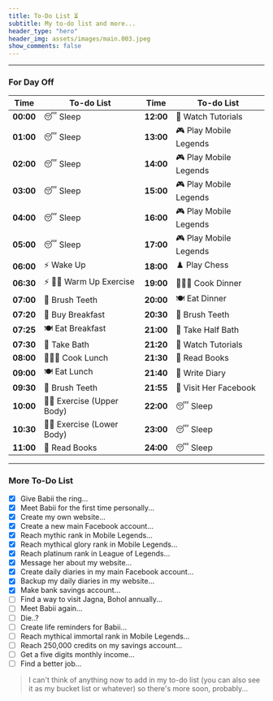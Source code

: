 ```yaml
---
title: To-Do List ⏳
subtitle: My to-do list and more...
header_type: "hero"
header_img: assets/images/main.003.jpeg
show_comments: false
---
```

---

### For Day Off

| **Time**  | **To-do List**           | **Time**  | **To-do List**           |
| --------- | ------------------------- | --------- | ------------------------- |
| **00:00** | 😴 Sleep                  | **12:00** | 🎥 Watch Tutorials        |
| **01:00** | 😴 Sleep                  | **13:00** | 🎮 Play Mobile Legends    |
| **02:00** | 😴 Sleep                  | **14:00** | 🎮 Play Mobile Legends    |
| **03:00** | 😴 Sleep                  | **15:00** | 🎮 Play Mobile Legends    |
| **04:00** | 😴 Sleep                  | **16:00** | 🎮 Play Mobile Legends    |
| **05:00** | 😴 Sleep                  | **17:00** | 🎮 Play Mobile Legends    |
| **06:00** | ⚡ Wake Up                | **18:00** | ♟️ Play Chess             |
| **06:30** | ⚡ 💪🏻 Warm Up Exercise    | **19:00** | 👨🏼‍🍳 Cook Dinner            |
| **07:00** | 🦷 Brush Teeth            | **20:00** | 🍽️ Eat Dinner             |
| **07:20** | 🛒 Buy Breakfast          | **20:30** | 🦷 Brush Teeth            |
| **07:25** | 🍽️ Eat Breakfast          | **21:00** | 🛁 Take Half Bath         |
| **07:30** | 🛁 Take Bath              | **21:20** | 🎥 Watch Tutorials        |
| **08:00** | 👨🏼‍🍳 Cook Lunch             | **21:30** | 📖 Read Books             |
| **09:00** | 🍽️ Eat Lunch              | **21:40** | 🖤 Write Diary            |
| **09:30** | 🦷 Brush Teeth            | **21:55** | 🖤 Visit Her Facebook     |
| **10:00** | 💪🏻 Exercise (Upper Body)  | **22:00** | 😴 Sleep                  |
| **10:30** | 💪🏻 Exercise (Lower Body)  | **23:00** | 😴 Sleep                  |
| **11:00** | 📖 Read Books             | **24:00** | 😴 Sleep                  |

---

### More To-Do List

- [x] Give Babii the ring...
- [x] Meet Babii for the first time personally...
- [x] Create my own website...
- [x] Create a new main Facebook account...
- [x] Reach mythic rank in Mobile Legends...
- [x] Reach mythical glory rank in Mobile Legends...
- [x] Reach platinum rank in League of Legends...
- [x] Message her about my website...
- [x] Create daily diaries in my main Facebook account...
- [x] Backup my daily diaries in my website...
- [x] Make bank savings account...
- [ ] Find a way to visit Jagna, Bohol annually...
- [ ] Meet Babii again...
- [ ] Die..?
- [ ] Create life reminders for Babii...
- [ ] Reach mythical immortal rank in Mobile Legends...
- [ ] Reach 250,000 credits on my savings account...
- [ ] Get a five digits monthly income...
- [ ] Find a better job...

> I can't think of anything now to add in my to-do list (you can also see it as my bucket list or whatever) so there's more soon, probably...
